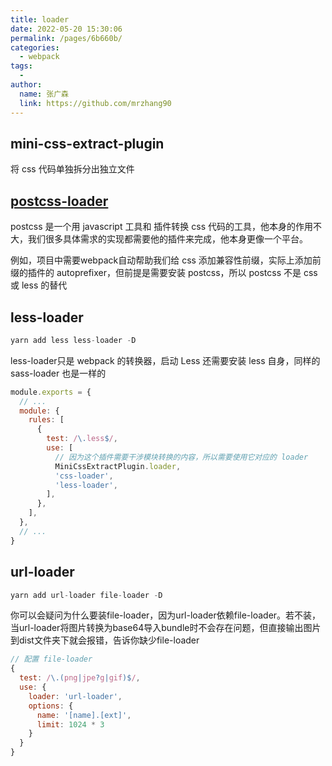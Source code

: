 ```yaml
---
title: loader
date: 2022-05-20 15:30:06
permalink: /pages/6b660b/
categories:
  - webpack
tags:
  - 
author: 
  name: 张广森
  link: https://github.com/mrzhang90
---
```

## mini-css-extract-plugin
  将 css 代码单独拆分出独立文件
## [postcss-loader](/pages/86d9e5/#配置-postcss)
postcss 是一个用 javascript 工具和 插件转换 css 代码的工具，他本身的作用不大，我们很多具体需求的实现都需要他的插件来完成，他本身更像一个平台。

例如，项目中需要webpack自动帮助我们给 css 添加兼容性前缀，实际上添加前缀的插件的 autoprefixer，但前提是需要安装 postcss，所以 postcss 不是 css 或 less 的替代

## less-loader
```js
yarn add less less-loader -D
```
less-loader只是 webpack 的转换器，启动 Less 还需要安装 less 自身，同样的 sass-loader 也是一样的
```js
module.exports = {
  // ...
  module: {
    rules: [
      {
        test: /\.less$/,
        use: [
          // 因为这个插件需要干涉模块转换的内容，所以需要使用它对应的 loader
          MiniCssExtractPlugin.loader,
          'css-loader',
          'less-loader',
        ],
      },
    ],
  },
  // ...
}
```

## url-loader
```js
yarn add url-loader file-loader -D   
```
你可以会疑问为什么要装file-loader，因为url-loader依赖file-loader。若不装，当url-loader将图片转换为base64导入bundle时不会存在问题，但直接输出图片到dist文件夹下就会报错，告诉你缺少file-loader
```js
// 配置 file-loader
{  
  test: /\.(png|jpe?g|gif)$/,  
  use: {  
    loader: 'url-loader',  
    options: {  
      name: '[name].[ext]',  
      limit: 1024 * 3  
    }  
  }  
}
```